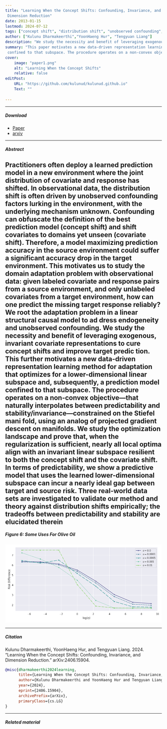```yaml
---
title: "Learning When the Concept Shifts: Confounding, Invariance, and
 Dimension Reduction" 
date: 2013-01-15
lastmod: 2024-07-12
tags: ["concept shift", "distribution shift", "unobserved confounding", "invariance, "]
author: ["Kulunu Dharmakeerthi","YoonHaeng Hur", "Tengyuan Liang"]
description: "We study the necessity and benefit of leveraging exogenous, invariant covariate representations to cure concept shifts and improve target prediction. Submitted" 
summary: "This paper motivates a new data-driven representation learning method for adaptation that optimizes for a lower-dimensional linear subspace and, subsequently, a prediction model
 confined to that subspace. The procedure operates on a non-convex objective—that naturally interpolates between predictability and stability/invariance—constrained on the Stiefel manifold, using an analog of projected gradient descent on manifolds." 
cover:
    image: "paper1.png"
    alt: "Learning When the Concept Shifts"
    relative: false
editPost:
    URL: "https://github.com/kulunud/kulunud.github.io"
    Text: ""

---
```


---

##### Download

+ [Paper](paper1.pdf)
+ [arxiv](https://arxiv.org/pdf/2406.15904)

---

##### Abstract

 Practitioners often deploy a learned prediction model in a new environment where the joint
 distribution of covariate and response has shifted. In observational data, the distribution shift is
 often driven by unobserved confounding factors lurking in the environment, with the underlying
 mechanism unknown. Confounding can obfuscate the definition of the best prediction model
 (concept shift) and shift covariates to domains yet unseen (covariate shift). Therefore, a model
 maximizing prediction accuracy in the source environment could suffer a significant accuracy
 drop in the target environment. This motivates us to study the domain adaptation problem
 with observational data: given labeled covariate and response pairs from a source environment,
 and only unlabeled covariates from a target environment, how can one predict the missing target
 response reliably? We root the adaptation problem in a linear structural causal model to ad
dress endogeneity and unobserved confounding. We study the necessity and benefit of leveraging
 exogenous, invariant covariate representations to cure concept shifts and improve target predic
tion. This further motivates a new data-driven representation learning method for adaptation
 that optimizes for a lower-dimensional linear subspace and, subsequently, a prediction model
 confined to that subspace. The procedure operates on a non-convex objective—that naturally
 interpolates between predictability and stability/invariance—constrained on the Stiefel mani
fold, using an analog of projected gradient descent on manifolds. We study the optimization
 landscape and prove that, when the regularization is sufficient, nearly all local optima align
 with an invariant linear subspace resilient to both the concept shift and the covariate shift.
 In terms of predictability, we show a predictive model that uses the learned lower-dimensional
 subspace can incur a nearly ideal gap between target and source risk. Three real-world data
 sets are investigated to validate our method and theory against distribution shifts empirically;
 the tradeoffs between predictability and stability are elucidated therein
---

##### Figure 6: Some Uses For Olive Oil

![](paper1.png)

---

##### Citation

Kulunu Dharmakeerthi, YoonHaeng Hur, and Tengyuan Liang. 2024. “Learning When the Concept Shifts: Confounding, Invariance, and Dimension Reduction.” arXiv:2406.15904.

```BibTeX
@misc{dharmakeerthi2024learning,
      title={Learning When the Concept Shifts: Confounding, Invariance, and Dimension Reduction}, 
      author={Kulunu Dharmakeerthi and YoonHaeng Hur and Tengyuan Liang},
      year={2024},
      eprint={2406.15904},
      archivePrefix={arXiv},
      primaryClass={cs.LG}
}
```

---

##### Related material
